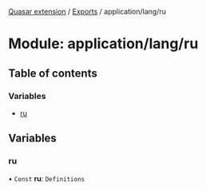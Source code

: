 [Quasar extension](../index.md) / [Exports](../modules.md) / application/lang/ru

# Module: application/lang/ru

## Table of contents

### Variables

- [ru](application_lang_ru.md#ru)

## Variables

### ru

• `Const` **ru**: `Definitions`
